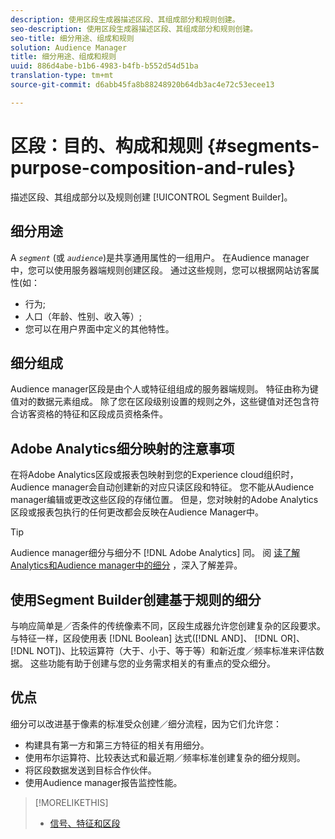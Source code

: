 ```yaml
---
description: 使用区段生成器描述区段、其组成部分和规则创建。
seo-description: 使用区段生成器描述区段、其组成部分和规则创建。
seo-title: 细分用途、组成和规则
solution: Audience Manager
title: 细分用途、组成和规则
uuid: 886d4abe-b1b6-4983-b4fb-b552d54d51ba
translation-type: tm+mt
source-git-commit: d6abb45fa8b88248920b64db3ac4e72c53ecee13

---
```



# 区段：目的、构成和规则 {#segments-purpose-composition-and-rules}

描述区段、其组成部分以及规则创建 [!UICONTROL Segment Builder]。

## 细分用途

A *`segment`* (或 *`audience`*)是共享通用属性的一组用户。 在Audience manager中，您可以使用服务器端规则创建区段。 通过这些规则，您可以根据网站访客属性(如：

* 行为;
* 人口（年龄、性别、收入等）;
* 您可以在用户界面中定义的其他特性。

## 细分组成

Audience manager区段是由个人或特征组组成的服务器端规则。 特征由称为键值对的数据元素组成。 除了您在区段级别设置的规则之外，这些键值对还包含符合访客资格的特征和区段成员资格条件。

## Adobe Analytics细分映射的注意事项

 在将Adobe Analytics区段或报表包映射到您的Experience cloud组织时，Audience manager会自动创建新的对应只读区段和特征。 您不能从Audience manager编辑或更改这些区段的存储位置。 但是，您对映射的Adobe Analytics区段或报表包执行的任何更改都会反映在Audience Manager中。

>[!TIP]
>
>Audience manager细分与细分不 [!DNL Adobe Analytics] 同。 阅 [读了解Analytics和Audience manager中的细分](https://marketing.adobe.com/resources/help/en_US/analytics/audiences/aam-analytics-segments.html) ，深入了解差异。

## 使用Segment Builder创建基于规则的细分

与响应简单是／否条件的传统像素不同，区段生成器允许您创建复杂的区段要求。 与特征一样，区段使用表 [!DNL Boolean] 达式([!DNL AND]、 [!DNL OR]、 [!DNL NOT])、比较运算符（大于、小于、等于等）和新近度／频率标准来评估数据。 这些功能有助于创建与您的业务需求相关的有重点的受众细分。

## 优点

细分可以改进基于像素的标准受众创建／细分流程，因为它们允许您：

* 构建具有第一方和第三方特征的相关有用细分。
* 使用布尔运算符、比较表达式和最近期／频率标准创建复杂的细分规则。
* 将区段数据发送到目标合作伙伴。
* 使用Audience manager报告监控性能。

>[!MORELIKETHIS]
>
>* [信号、特征和区段](../../reference/signal-trait-segment.md)

